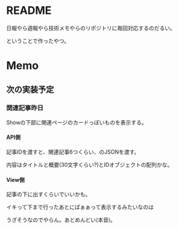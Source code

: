 # README

日報やら週報やら技術メモやらのリポジトリに毎回対応するのだるい。

ということで作ったやつ。

# Memo

## 次の実装予定

### 関連記事昨日

Showの下部に関連ページのカードっぽいものを表示する。

#### API側

記事IDを渡すと、関連記事6つくらい、のJSONを渡す。

内容はタイトルと概要(30文字くらい?)とIDオブジェクトの配列かな。

#### View側

記事の下に出すくらいでいいかも。

イキって下まで行ったあとにぱぁぁって表示するみたいなのは

うざそうなのでやらん。あとめんどい(本音)。
